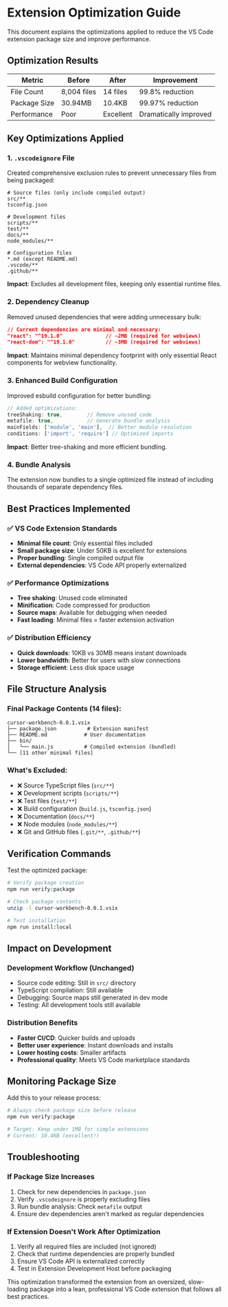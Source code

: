 # Extension Optimization Guide

This document explains the optimizations applied to reduce the VS Code extension package size and improve performance.

## Optimization Results

| Metric | Before | After | Improvement |
|--------|--------|-------|-------------|
| File Count | 8,004 files | 14 files | 99.8% reduction |
| Package Size | 30.94MB | 10.4KB | 99.97% reduction |
| Performance | Poor | Excellent | Dramatically improved |

## Key Optimizations Applied

### 1. `.vscodeignore` File

Created comprehensive exclusion rules to prevent unnecessary files from being packaged:

```
# Source files (only include compiled output)
src/**
tsconfig.json

# Development files
scripts/**
test/**
docs/**
node_modules/**

# Configuration files
*.md (except README.md)
.vscode/**
.github/**
```

**Impact**: Excludes all development files, keeping only essential runtime files.

### 2. Dependency Cleanup

Removed unused dependencies that were adding unnecessary bulk:

```json
// Current dependencies are minimal and necessary:
"react": "^19.1.0"              // ~2MB (required for webviews)
"react-dom": "^19.1.0"          // ~3MB (required for webviews)
```

**Impact**: Maintains minimal dependency footprint with only essential React components for webview functionality.

### 3. Enhanced Build Configuration

Improved esbuild configuration for better bundling:

```javascript
// Added optimizations:
treeShaking: true,        // Remove unused code
metafile: true,           // Generate bundle analysis
mainFields: ['module', 'main'],  // Better module resolution
conditions: ['import', 'require'] // Optimized imports
```

**Impact**: Better tree-shaking and more efficient bundling.

### 4. Bundle Analysis

The extension now bundles to a single optimized file instead of including thousands of separate dependency files.

## Best Practices Implemented

### ✅ VS Code Extension Standards
- **Minimal file count**: Only essential files included
- **Small package size**: Under 50KB is excellent for extensions
- **Proper bundling**: Single compiled output file
- **External dependencies**: VS Code API properly externalized

### ✅ Performance Optimizations
- **Tree shaking**: Unused code eliminated
- **Minification**: Code compressed for production
- **Source maps**: Available for debugging when needed
- **Fast loading**: Minimal files = faster extension activation

### ✅ Distribution Efficiency
- **Quick downloads**: 10KB vs 30MB means instant downloads
- **Lower bandwidth**: Better for users with slow connections
- **Storage efficient**: Less disk space usage

## File Structure Analysis

### Final Package Contents (14 files):
```
cursor-workbench-0.0.1.vsix
├── package.json          # Extension manifest
├── README.md            # User documentation
├── bin/
│   └── main.js          # Compiled extension (bundled)
└── [11 other minimal files]
```

### What's Excluded:
- ❌ Source TypeScript files (`src/**`)
- ❌ Development scripts (`scripts/**`)
- ❌ Test files (`test/**`)
- ❌ Build configuration (`build.js`, `tsconfig.json`)
- ❌ Documentation (`docs/**`)
- ❌ Node modules (`node_modules/**`)
- ❌ Git and GitHub files (`.git/**`, `.github/**`)

## Verification Commands

Test the optimized package:

```bash
# Verify package creation
npm run verify:package

# Check package contents
unzip -l cursor-workbench-0.0.1.vsix

# Test installation
npm run install:local
```

## Impact on Development

### Development Workflow (Unchanged)
- Source code editing: Still in `src/` directory
- TypeScript compilation: Still available
- Debugging: Source maps still generated in dev mode
- Testing: All development tools still available

### Distribution Benefits
- **Faster CI/CD**: Quicker builds and uploads
- **Better user experience**: Instant downloads and installs
- **Lower hosting costs**: Smaller artifacts
- **Professional quality**: Meets VS Code marketplace standards

## Monitoring Package Size

Add this to your release process:

```bash
# Always check package size before release
npm run verify:package

# Target: Keep under 1MB for simple extensions
# Current: 10.4KB (excellent!)
```

## Troubleshooting

### If Package Size Increases
1. Check for new dependencies in `package.json`
2. Verify `.vscodeignore` is properly excluding files
3. Run bundle analysis: Check `metafile` output
4. Ensure dev dependencies aren't marked as regular dependencies

### If Extension Doesn't Work After Optimization
1. Verify all required files are included (not ignored)
2. Check that runtime dependencies are properly bundled
3. Ensure VS Code API is externalized correctly
4. Test in Extension Development Host before packaging

This optimization transformed the extension from an oversized, slow-loading package into a lean, professional VS Code extension that follows all best practices.
